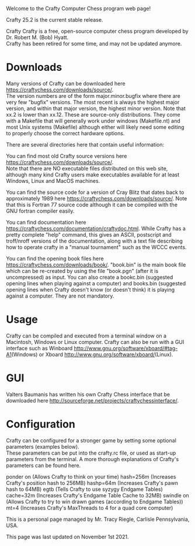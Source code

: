 Welcome to the Crafty Computer
Chess program web page!

Crafty 25.2 is the current stable release.


Crafty
Crafty is a free, open-source computer chess program developed by Dr. Robert M. (Bob) Hyatt.  
Crafty has been retired for some time, and may not be updated anymore.


Downloads
=========
Many versions of Crafty can be downloaded here <https://craftychess.com/downloads/source/>.  
The version numbers are of the form major.minor.bugfix where there are very few "bugfix" 
versions.  The most recent is always the highest major version, and within that major version, 
the highest minor version.  Note that xx.2 is lower than xx.12.  These are source-only 
distributions.  They come with a Makefile that will generally work under windows (Makefile.nt) 
and most Unix systems (Makefile) although either will likely need some editing to properly 
choose the correct hardware options.

There are several directories here that contain useful information:

You can find most old Crafty source versions here <https://craftychess.com/downloads/source/>.  
Note that there are NO executable files distributed on this web site, although many kind Crafty 
users make executables available for at least Windows, Linux and MacOS machines.

You can find the source code for a version of Cray Blitz that dates back to approximately 1989 
here <https://craftychess.com/downloads/source/>.  Note that this is Fortran 77 source code 
although it can be compiled with the GNU fortran compiler easily.

You can find documentation here <https://craftychess.com/documentation/craftydoc.html>.  While 
Crafty has a pretty complete "help" command, this gives an ASCII, postscript and troff/nroff 
versions of the documentation, along with a text file describing how to operate crafty in a 
"manual tournament" such as the WCCC events.

You can find the opening book files here <https://craftychess.com/downloads/book/>.  "book.bin" 
is the main book file which can be re-created by using the file "book.pgn" (after it is 
uncompressed) as input.  You can also create a bookc.bin (suggested opening lines when playing 
against a computer) and books.bin (suggested opening lines when Crafty doesn't know (or doesn't 
think) it is playing against a computer.  They are not mandatory.

Usage
=====
Crafty can be compiled and executed from a terminal window on a Macintosh, Windows or Linux 
computer.  Crafty can also be run with a GUI interface such as 
Winboard <http://www.gnu.org/software/xboard/#tag-A1>(Windows) or 
Xboard <http://www.gnu.org/software/xboard/>(Linux).


GUI
===
Valters Baumanis has written his own Crafty Chess interface that be downloaded here 
<http://sourceforge.net/projects/craftychessinterface/>.


Configuration
=============
Crafty can be configured for a stronger game by setting some optional parameters (examples below).  
These parameters can be put into the crafty.rc file, or used as start-up parameters from the 
terminal.  A more thorough explanations of Crafty's parameters can be found here.

ponder on (Allows Crafty to think on your time)
hash=256m (Increases Crafty's position hash to 256MB)
hashp=64m (Increases Crafty's pawn hash to 64MB)
egtb (Tells Crafty to use syzygy Endgame Tables)
cache=32m (Increases Crafty's Endgame Table Cache to 32MB)
swindle on (Allows Crafty to try to win drawn games (according to Endgame Tables))
mt=4 (Increases Crafty's MaxThreads to 4 for a quad core computer)

This is a personal page managed by Mr. Tracy Riegle, Carlisle Pennsylvania, USA.

This page was last updated on November 1st 2021.
